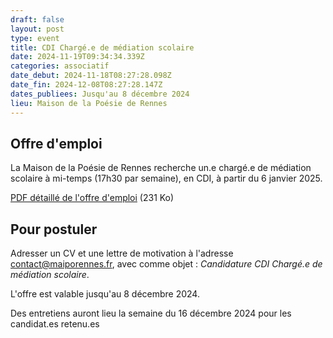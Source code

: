 ```yaml
---
draft: false
layout: post
type: event
title: CDI Chargé.e de médiation scolaire
date: 2024-11-19T09:34:34.339Z
categories: associatif
date_debut: 2024-11-18T08:27:28.098Z
date_fin: 2024-12-08T08:27:28.147Z
dates_publiees: Jusqu'au 8 décembre 2024
lieu: Maison de la Poésie de Rennes
---
```

## Offre d'emploi

La Maison de la Poésie de Rennes recherche un.e chargé.e de médiation scolaire à mi-temps (17h30 par semaine), en CDI, à partir du 6 janvier 2025. 

[PDF détaillé de l'offre d'emploi](/imgs/offre-d-emploi-cdi-charg-.e-de-m-diation-scolaire.pdf) (231 Ko) 

## Pour postuler

Adresser un CV et une lettre de motivation à l'adresse [contact@maiporennes.fr](<mailto:contact@maiporennes.fr?subject=Candidature CDI Chargé.e de médiation scolaire>), avec comme objet : *Candidature CDI Chargé.e de médiation scolaire*. 

L'offre est valable jusqu'au 8 décembre 2024. 

Des entretiens auront lieu la semaine du 16 décembre 2024 pour les candidat.es retenu.es